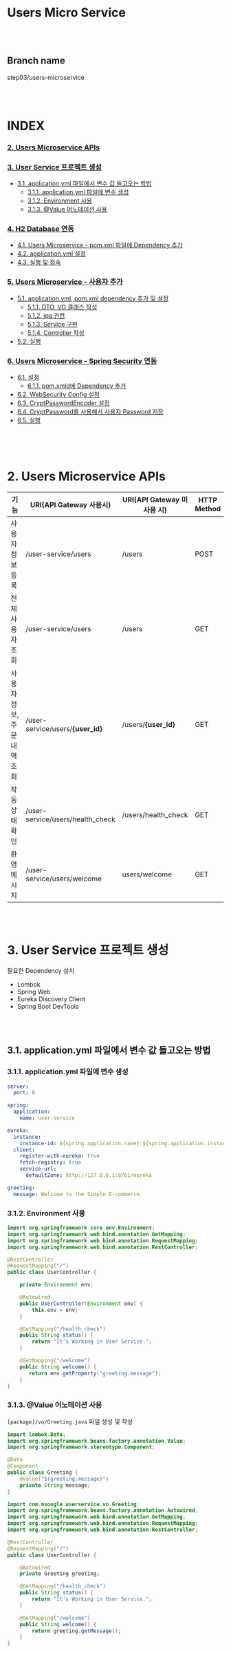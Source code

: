 # Users Micro Service

<br><br>

## Branch name
step03/users-microservice

<br><br>

# INDEX

### [2. Users Microservice APIs](#2-users-microservice-apis)
### [3. User Service 프로젝트 생성](#3-user-service-프로젝트-생성)
  - [3.1. application.yml 파일에서 변수 값 들고오는 방법](#31-applicationyml-파일에서-변수-값-들고오는-방법)
    - [3.1.1. application.yml 파일에 변수 생성](#311-applicationyml-파일에-변수-생성)
    - [3.1.2. Environment 사용](#312-environment-사용)
    - [3.1.3. @Value 어노테이션 사용](#313-value-어노테이션-사용)
### [4. H2 Database 연동](#4-h2-database-연동)
  - [4.1. Users Microservice - pom.xml 파일에 Dependency 추가](#41-users-microservice---pomxml-파일에-dependency-추가)
  - [4.2. application.yml 설정](#42-applicationyml-설정)
  - [4.3. 실행 및 접속](#43-실행-및-접속)
### [5. Users Microservice - 사용자 추가](#5-users-microservice---사용자-추가)
  - [5.1. application.yml, pom.xml dependency 추가 및 설정](#51-applicationyml-pomxml-dependency-추가-및-설정)
    - [5.1.1. DTO, VO 클래스 작성](#511-dto-vo-클래스-작성)
    - [5.1.2. jpa 관련](#512-jpa-관련)
    - [5.1.3. Service 구현](#513-service-구현)
    - [5.1.4. Controller 작성](#514-controller-작성)
  - [5.2. 실행](#52-실행)
### [6. Users Microservice - Spring Security 연동](#6-users-microservice---spring-security-연동)
  - [6.1. 설정](#61-설정)
    - [6.1.1. pom.xmld에 Dependency 추가](#611-pomxmld에-dependency-추가)
  - [6.2. WebSecurity Config 설정](#62-websecurity-config-설정)
  - [6.3. CryptPasswordEncoder 설정](#63-cryptpasswordencoder-설정)
  - [6.4. CryptPassword를 사용해서 사용자 Password 저장](#64-cryptpassword를-사용해서-사용자-password-저장)
  - [6.5. 실행](#65-실행)

<br><br><br>

# 2. Users Microservice APIs

| 기능 | URI(API Gateway 사용시) | URI(API Gateway 미사용 시) | HTTP Method |
| --- | --- | --- | --- |
| 사용자 정보 등록 | /user-service/users | /users | POST |
| 전체 사용자 조회 | /user-service/users | /users | GET |
| 사용자 정보, 주문 내역 조회 | /user-service/users/**{user_id}** | /users/**{user_id}** | GET |
| 작동 상태 확인 | /user-service/users/health_check | /users/health_check | GET |
| 환영 메시지 | /user-service/users/welcome | users/welcome | GET |


<br><br>

# 3. User Service 프로젝트 생성

필요한 Dependency 설치
- Lombok <br>
- Spring Web <br>
- Eureka Discovery Client <br>
- Spring Boot DevTools <br>

<br><br>

## 3.1. application.yml 파일에서 변수 값 들고오는 방법

### 3.1.1. application.yml 파일에 변수 생성
```yml
server:
  port: 0

spring:
  application:
    name: user-service

eureka:
  instance:
    instance-id: ${spring.application.name}:${spring.application.instance_id:${random.value}}
  client:
    register-with-eureka: true
    fetch-registry: true
    service-url:
      defaultZone: http://127.0.0.1:8761/eureka

greeting:
  message: Welcome to the Simple E-commerce.
```

### 3.1.2. Environment 사용

```java
import org.springframework.core.env.Environment;
import org.springframework.web.bind.annotation.GetMapping;
import org.springframework.web.bind.annotation.RequestMapping;
import org.springframework.web.bind.annotation.RestController;

@RestController
@RequestMapping("/")
public class UserController {

    private Environment env;

    @Autowired
    public UserController(Environment env) {
        this.env = env;
    }

    @GetMapping("/health_check")
    public String status() {
        return "It's Working in User Service.";
    }

    @GetMapping("/welcome")
    public String welcome() {
       return env.getProperty("greeting.message");
    }
}
```

### 3.1.3. @Value 어노테이션 사용

`[package]/vo/Greeting.java` 파일 생성 및 작성

```java
import lombok.Data;
import org.springframework.beans.factory.annotation.Value;
import org.springframework.stereotype.Component;

@Data
@Component
public class Greeting {
    @Value("${greeting.message}")
    private String message;
}
```

```java
import com.msoogle.userservice.vo.Greeting;
import org.springframework.beans.factory.annotation.Autowired;
import org.springframework.web.bind.annotation.GetMapping;
import org.springframework.web.bind.annotation.RequestMapping;
import org.springframework.web.bind.annotation.RestController;

@RestController
@RequestMapping("/")
public class UserController {

    @Autowired
    private Greeting greeting;

    @GetMapping("/health_check")
    public String status() {
        return "It's Working in User Service.";
    }

    @GetMapping("/welcome")
    public String welcome() {
        return greeting.getMessage();
    }
}
```

<br><br><br>

# 4. H2 Database 연동

## 4.1. Users Microservice - pom.xml 파일에 Dependency 추가

> [H2 Maven Repository](https://mvnrepository.com/artifact/com.h2database/h2) 여기서 원하는 버전을 선택

```yml
...
<!-- https://mvnrepository.com/artifact/com.h2database/h2 -->
<dependency>
    <groupId>com.h2database</groupId>
    <artifactId>h2</artifactId>
    <version>1.3.176</version>
    <scope>runtime</scope>
</dependency>
...
```

> 참고) 1.4.x 버전에서는 보안상 console에서 db를 생성할 수 없기 때문에, 1.3.x 버전으로 하는 것을 추천

<br><br>

## 4.2. application.yml 설정
```yml
...
spring:
  application:
    name: user-service
  h2:
    console:
      enabled: true
      settings:
        web-allow-others: true
      path: /h2-console
...
```

<br><br>

## 4.3. 실행 및 접속

![step03-01](./img/step03-01.png)


<br><br><br>

# 5. Users Microservice - 사용자 추가

## 5.1. application.yml, pom.xml dependency 추가 및 설정

```yml
server:
  port: 0

spring:
  application:
    name: user-service
  h2:
    console:
      enabled: true
      settings:
        web-allow-others: true
      path: /h2-console
  datasource:
    driver-class-name: org.h2.Driver
    url: jdbc:h2:mem:testdb

eureka:
  instance:
    instance-id: ${spring.application.name}:${spring.application.instance_id:${random.value}}
  client:
    register-with-eureka: true
    fetch-registry: true
    service-url:
      defaultZone: http://127.0.0.1:8761/eureka

greeting:
  message: Welcome to the Simple E-commerce.
```

```xml
...
<!-- Java 객체로 Database를 사용하기 위해 jpa 사용 -->
<dependency>
    <groupId>org.springframework.boot</groupId>
    <artifactId>spring-boot-starter-data-jpa</artifactId>
</dependency>

<!-- 원하는 Dto, VO 객체로 쉽게 변환시키기 위해 사용-->
<dependency>
    <groupId>org.modelmapper</groupId>
    <artifactId>modelmapper</artifactId>
    <version>2.3.8</version>
</dependency>
...
```

<br>

### 5.1.1. DTO, VO 클래스 작성
```java
// UserDto.java
import lombok.Data;

import java.util.Date;

@Data
public class UserDto {
    private String email;
    private String name;
    private String pwd;
    private String userId;
    private Date createdAt;

    private String encryptedPwd;
}
```

```java
// RequestUser.java
import lombok.Data;

import javax.validation.constraints.Email;
import javax.validation.constraints.NotNull;
import javax.validation.constraints.Size;

@Data
public class RequestUser {
    @NotNull(message = "Email cannot be null")
    @Size(min = 2, message = "Email not be less than two characters")
    @Email
    private String email;

    @NotNull(message = "Name cannot be null")
    @Size(min = 2, message = "Name not be less than two characters")
    private String name;

    @NotNull(message = "Password cannot be null")
    @Size(min = 8, message = "Password must be equal or grater than 8")
    private String pwd;
}

```

```java
// ResponseUser.java
import lombok.Data;

@Data
public class ResponseUser {
    private String email;
    private String name;
    private String userId;
}
```

### 5.1.2. jpa 관련

```java
// UserEntity.java
import lombok.Data;

import javax.persistence.*;

@Data
@Entity
@Table(name = "users")
public class UserEntity {
    @Id
    @GeneratedValue(strategy = GenerationType.IDENTITY)
    private Long id;

    @Column(nullable = false, length = 50, unique = true)
    private String email;
    @Column(nullable = false, length = 50)
    private String name;
    @Column(nullable = false, unique = true)
    private String userId;
    @Column(nullable = false, unique = true)
    private String encryptedPwd;
}
```

```java
// UserRepository.java
import org.springframework.data.repository.CrudRepository;

public interface UserRepository extends CrudRepository<UserEntity, Long> {

}
```

### 5.1.3. Service 구현

```java
// UserService.java
import com.msoogle.userservice.dto.UserDto;

public interface UserService {
    UserDto createUser(UserDto userDto);
}
```

```java
// UserServiceImpl.java
import com.msoogle.userservice.dto.UserDto;
import com.msoogle.userservice.jpa.UserEntity;
import com.msoogle.userservice.jpa.UserRepository;
import org.modelmapper.ModelMapper;
import org.modelmapper.convention.MatchingStrategies;
import org.modelmapper.spi.MatchingStrategy;
import org.springframework.beans.factory.annotation.Autowired;
import org.springframework.stereotype.Service;

import java.util.UUID;

@Service
public class UserServiceImpl implements UserService{

    @Autowired
    UserRepository userRepository;

    @Override
    public UserDto createUser(UserDto userDto) {
        userDto.setUserId(UUID.randomUUID().toString());

        ModelMapper mapper = new ModelMapper();
        mapper.getConfiguration().setMatchingStrategy(MatchingStrategies.STRICT);
        UserEntity userEntity = mapper.map(userDto, UserEntity.class);
        userEntity.setEncryptedPwd("encryped_password");

        userRepository.save(userEntity);

        UserDto returnUserDto = mapper.map(userEntity, UserDto.class);

        return returnUserDto;
    }
}
```

### 5.1.4. Controller 작성

```java
// UserController.java
import com.msoogle.userservice.dto.UserDto;
import com.msoogle.userservice.service.UserService;
import com.msoogle.userservice.vo.Greeting;
import com.msoogle.userservice.vo.RequestUser;
import com.msoogle.userservice.vo.ResponseUser;
import org.modelmapper.ModelMapper;
import org.modelmapper.convention.MatchingStrategies;
import org.springframework.beans.factory.annotation.Autowired;
import org.springframework.core.env.Environment;
import org.springframework.http.HttpStatus;
import org.springframework.http.ResponseEntity;
import org.springframework.ui.ModelMap;
import org.springframework.web.bind.annotation.*;

@RestController
@RequestMapping("/")
public class UserController {

    private UserService userService;

    @Autowired
    public UserController(UserService userService) {
        this.userService = userService;
    }

    @PostMapping("/users")
    public ResponseEntity<ResponseUser> createUser(@RequestBody RequestUser user) {
        ModelMapper mapper = new ModelMapper();
        mapper.getConfiguration().setMatchingStrategy(MatchingStrategies.STRICT);

        UserDto userDto = mapper.map(user, UserDto.class);
        userService.createUser(userDto);

        ResponseUser responseUser = mapper.map(userDto, ResponseUser.class);

        return ResponseEntity.status(HttpStatus.CREATED).body(responseUser);
    }
}
```

<br><br>

## 5.2. 실행

![step03-02](./img/step03-02.png)

> User MicroService의 port를 확인한 뒤, PostMan 프로그램으로 실행합니다. <br>
> POST, http://localhost:[port]/users <br>
> Body > raw > JSON 타입으로 그림과 같이 형식에 맞춰 요청을 보냅니다. <br>
> 받아온 결과 값을 확인한 뒤, h2-console 창에 접속해서 확인합니다. <br>

![step03-03](./img/step03-03.png)

<br><br><br>


# 6. Users Microservice - Spring Security 연동

## 6.1. 설정

### 6.1.1. pom.xmld에 Dependency 추가
```xml
...
<dependency>
    <groupId>org.springframework.boot</groupId>
    <artifactId>spring-boot-starter-security</artifactId>
</dependency>
...
```

## 6.2. WebSecurity Config 설정
```java
import org.springframework.context.annotation.Configuration;
import org.springframework.security.config.annotation.web.builders.HttpSecurity;
import org.springframework.security.config.annotation.web.configuration.EnableWebSecurity;
import org.springframework.security.config.annotation.web.configuration.WebSecurityConfigurerAdapter;

@Configuration
@EnableWebSecurity
public class WebSecurity extends WebSecurityConfigurerAdapter {
    @Override
    protected void configure(HttpSecurity http) throws Exception {
        http.csrf().disable();
        http.authorizeRequests().antMatchers("/users/**").permitAll();

        http.headers().frameOptions().disable(); // h2-console 접속 에러 문제 해결
    }
}
```

<br><br>

## 6.3. CryptPasswordEncoder 설정

> Application이 실행되는 최상단에 BCryptPasswordEncoder를 Bean으로 등록합니다.

```java
// Application.java

@Bean
public BCryptPasswordEncoder passwordEncoder(){
    return new BCryptPasswordEncoder();
}
```

## 6.4. CryptPassword를 사용해서 사용자 Password 저장

> Password를 암호화 하고 있는 곳에서 코드를 작성합니다.

```java
// UserServiceImpl.java

import com.msoogle.userservice.dto.UserDto;
import com.msoogle.userservice.jpa.UserEntity;
import com.msoogle.userservice.jpa.UserRepository;
import org.modelmapper.ModelMapper;
import org.modelmapper.convention.MatchingStrategies;
import org.modelmapper.spi.MatchingStrategy;
import org.springframework.beans.factory.annotation.Autowired;
import org.springframework.security.crypto.bcrypt.BCryptPasswordEncoder;
import org.springframework.stereotype.Service;

import java.util.UUID;

@Service
public class UserServiceImpl implements UserService{
    UserRepository userRepository;
    BCryptPasswordEncoder passwordEncoder; // 생성자로 자동 주입

    @Autowired
    public UserServiceImpl(UserRepository userRepository, BCryptPasswordEncoder passwordEncoder){
        this.userRepository = userRepository;
        this.passwordEncoder = passwordEncoder;
    }

    @Override
    public UserDto createUser(UserDto userDto) {
        userDto.setUserId(UUID.randomUUID().toString());

        ModelMapper mapper = new ModelMapper();
        mapper.getConfiguration().setMatchingStrategy(MatchingStrategies.STRICT);
        UserEntity userEntity = mapper.map(userDto, UserEntity.class);
        userEntity.setEncryptedPwd(passwordEncoder.encode(userDto.getPwd())); // 암호화 적용

        userRepository.save(userEntity);

        UserDto returnUserDto = mapper.map(userEntity, UserDto.class);

        return returnUserDto;
    }
}
```

## 6.5. 실행

[5.2. 실행](#52-실행) 이 부분과 동일하게 실행하고 `h2-console`에 접속해보면 다음과 같이 암호화해서 Database에 들어간 모습을 확인할 수 있습니다.

![step03-04](./img/step03-04.png)